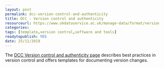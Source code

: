 ```yaml
---
layout: post 
permalink: dcc-version-control-and-authenticity
title: DCC - Version control and authenticity
resourceurl: https://www.ukdataservice.ac.uk/manage-data/format/versioning 
categories: 
tags: [template,version control,software and tools]
readytopublish: YES
date: 25/11/2019
---
```

The [DCC Version control and authenticity page](https://www.ukdataservice.ac.uk/manage-data/format/versioning) describes best practices in version control and offers templates for documenting version changes. 